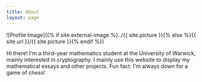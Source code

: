 ```yaml
---
title: About
layout: page
---
```

![Profile Image]({% if site.external-image %}../{{ site.picture }}{% else %}{{ site.url }}/{{ site.picture }}{% endif %})

<p> Hi there! I'm a third-year mathematics student at the University of Warwick, mainly interested in cryptography. I mainly use this website to display my mathematical essays and other projects. Fun fact: I'm always down for a game of chess!  </p>
